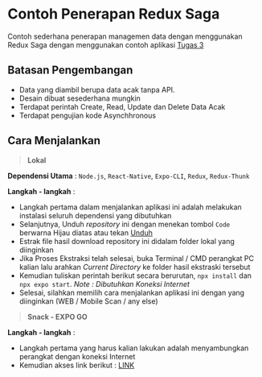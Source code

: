 # Contoh Penerapan Redux Saga

Contoh sederhana penerapan managemen data dengan menggunakan Redux Saga dengan menggunakan contoh aplikasi [Tugas 3](https://github.com/Pandu160402/Tugas-3-PAM)

## Batasan Pengembangan
- Data yang diambil berupa data acak tanpa API. 
- Desain dibuat sesederhana mungkin
- Terdapat perintah Create, Read, Update dan Delete Data Acak
- Terdapat pengujian kode Asynchhronous

## Cara Menjalankan

> **Lokal**

**Dependensi Utama** : `Node.js`, `React-Native`, `Expo-CLI`, `Redux`, `Redux-Thunk`

**Langkah - langkah** :
- Langkah pertama dalam menjalankan aplikasi ini adalah melakukan instalasi seluruh dependensi yang dibutuhkan
- Selanjutnya, Unduh *repository* ini dengan menekan tombol `Code` berwarna Hijau diatas atau tekan [Unduh](https://github.com/Pandu160402/Tugas-4-Redux-Saga/archive/refs/heads/main.zip)
- Estrak file hasil download repository ini didalam folder lokal yang diinginkan
- Jika Proses Ekstraksi telah selesai, buka Terminal / CMD perangkat PC kalian lalu arahkan *Current Directory* ke folder hasil ekstraski tersebut
- Kemudian tuliskan perintah berikut secara berurutan, `npx install` dan `npx expo start`. *Note : Dibutuhkan Koneksi Internet*
- Selesai, silahkan memilih cara menjalankan aplikasi ini dengan yang diinginkan (WEB / Mobile Scan / any else)

> **Snack - EXPO GO**

**Langkah - langkah** :
- Langkah pertama yang harus kalian lakukan adalah menyambungkan perangkat dengan koneksi Internet
- Kemudian akses link berikut : [LINK](https://snack.expo.dev/@pandu_69/tugas4reduxsaga)
